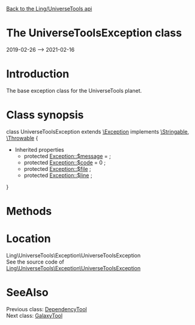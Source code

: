 [Back to the Ling/UniverseTools api](https://github.com/lingtalfi/UniverseTools/blob/master/doc/api/Ling/UniverseTools.md)



The UniverseToolsException class
================
2019-02-26 --> 2021-02-16






Introduction
============

The base exception class for the UniverseTools planet.



Class synopsis
==============


class <span class="pl-k">UniverseToolsException</span> extends [\Exception](http://php.net/manual/en/class.exception.php) implements [\Stringable](https://wiki.php.net/rfc/stringable), [\Throwable](http://php.net/manual/en/class.throwable.php) {

- Inherited properties
    - protected  [Exception::$message](#property-message) =  ;
    - protected  [Exception::$code](#property-code) = 0 ;
    - protected  [Exception::$file](#property-file) ;
    - protected  [Exception::$line](#property-line) ;

}






Methods
==============






Location
=============
Ling\UniverseTools\Exception\UniverseToolsException<br>
See the source code of [Ling\UniverseTools\Exception\UniverseToolsException](https://github.com/lingtalfi/UniverseTools/blob/master/Exception/UniverseToolsException.php)



SeeAlso
==============
Previous class: [DependencyTool](https://github.com/lingtalfi/UniverseTools/blob/master/doc/api/Ling/UniverseTools/DependencyTool.md)<br>Next class: [GalaxyTool](https://github.com/lingtalfi/UniverseTools/blob/master/doc/api/Ling/UniverseTools/GalaxyTool.md)<br>
